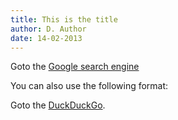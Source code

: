 ```yaml
---
title: This is the title
author: D. Author
date: 14-02-2013
---
```


Goto the [Google search engine](http://www.google.com)

You can also use the following format:

Goto the [DuckDuckGo].

[DuckDuckGO]: http://www.duckduckgo.com "The DuckDuckGo search engine"
